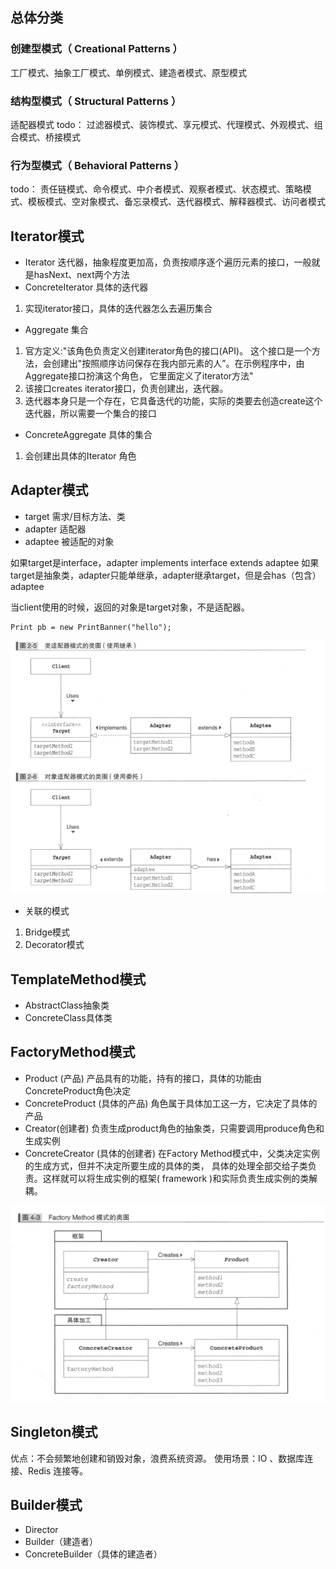 ## 总体分类

### 创建型模式（ Creational Patterns ）
工厂模式、抽象工厂模式、单例模式、建造者模式、原型模式

### 结构型模式（ Structural Patterns ）
适配器模式
todo：
过滤器模式、装饰模式、享元模式、代理模式、外观模式、组合模式、桥接模式

### 行为型模式（ Behavioral Patterns ）
todo：
责任链模式、命令模式、中介者模式、观察者模式、状态模式、策略模式、模板模式、空对象模式、备忘录模式、迭代器模式、解释器模式、访问者模式

## Iterator模式 
- Iterator 迭代器，抽象程度更加高，负责按顺序逐个遍历元素的接口，一般就是hasNext、next两个方法
- ConcreteIterator 具体的迭代器
1. 实现iterator接口，具体的迭代器怎么去遍历集合
- Aggregate 集合
1. 官方定义:"该角色负责定义创建iterator角色的接口(API)。
这个接口是一个方法，会创建出"按照顺序访问保存在我内部元素的人”。在示例程序中，由Aggregate接口扮演这个角色，
它里面定义了iterator方法"
2. 该接口creates iterator接口，负责创建出，迭代器。
3. 迭代器本身只是一个存在，它具备迭代的功能，实际的类要去创造create这个迭代器，所以需要一个集合的接口
- ConcreteAggregate 具体的集合
1. 会创建出具体的Iterator 角色


## Adapter模式
- target 需求/目标方法、类
- adapter 适配器
- adaptee 被适配的对象

如果target是interface，adapter implements interface extends adaptee
如果target是抽象类，adapter只能单继承，adapter继承target，但是会has（包含）adaptee

当client使用的时候，返回的对象是target对象，不是适配器。
```
Print pb = new PrintBanner("hello");
```
![img.png](image/img.png)

- 关联的模式
1. Bridge模式
2. Decorator模式

## TemplateMethod模式
- AbstractClass抽象类
- ConcreteClass具体类

## FactoryMethod模式
- Product (产品) 产品具有的功能，持有的接口，具体的功能由ConcreteProduct角色决定
- ConcreteProduct (具体的产品) 角色属于具体加工这一方，它决定了具体的产品
- Creator(创建者) 负责生成product角色的抽象类，只需要调用produce角色和生成实例
- ConcreteCreator (具体的创建者)
在Factory Method模式中，父类决定实例的生成方式，但并不决定所要生成的具体的类，
具体的处理全部交给子类负责。这样就可以将生成实例的框架( framework )和实际负责生成实例的类解耦。

![img.png](img.png)

## Singleton模式
优点：不会频繁地创建和销毁对象，浪费系统资源。
使用场景：IO 、数据库连接、Redis 连接等。

## Builder模式
- Director
- Builder（建造者）
- ConcreteBuilder（具体的建造者）